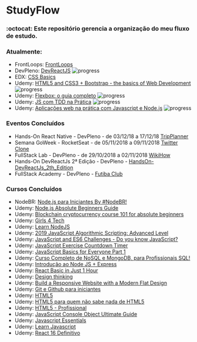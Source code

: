 # StudyFlow
### :octocat: Este repositório gerencia a organização do meu fluxo de estudo.


### Atualmente:
- FrontLoops: [FrontLoops](https://github.com/RenatoSiqueira/StudyFlow/tree/master/FrontLoops)
- DevPleno: [DevReactJS](https://github.com/RenatoSiqueira/DevPleno_DevReactJS) ![progress](http://progressed.io/bar/38?title=completed "progress")
- EDX: [CSS Basics](https://courses.edx.org/courses/course-v1:W3Cx+CSS.0x+3T2018/course/) 
- Udemy: [HTML5 and CSS3 + Bootstrap - the basics of Web Development](https://www.udemy.com/html-css-bootstrap-build-your-first-website-today/) ![progress](http://progressed.io/bar/7?title=completed "progress")
- Udemy: [Flexbox: o guia completo](https://www.udemy.com/flexbox-guia-completo/) ![progress](http://progressed.io/bar/45?title=completed "progress")
- Udemy: [JS com TDD na Prática](https://www.udemy.com/js-com-tdd-na-pratica/) ![progress](http://progressed.io/bar/67?title=completed "progress")
- Udemy: [Aplicações web na prática com Javascript e Node.js](https://www.udemy.com/aplicacoes-web-na-pratica-javascript-nodejs/) ![progress](http://progressed.io/bar/19?title=completed "progress")


### Eventos Concluídos
- Hands-On React Native - DevPleno - de 03/12/18 a 17/12/18 [TripPlanner](https://github.com/RenatoSiqueira/DevPleno_TripPlanner)
- Semana GoWeek - RocketSeat - de 05/11/2018 a 09/11/2018 [Twitter Clone](https://github.com/RenatoSiqueira/RocketSeat_GoWeek)
- FullStack Lab - DevPleno - de 29/10/2018 a 02/11/2018 [WikiHow](https://github.com/RenatoSiqueira/DevPleno_FullStackLab)
- Hands-On DevReactJs 2ª Edição - DevPleno - [HandsOn-DevReactJs_2th_Edition](https://github.com/RenatoSiqueira/HandsOn-DevReactJs_2th_Edition)
- FullStack Academy - DevPleno - [Futiba Club](https://github.com/RenatoSiqueira/FullstackAcademy_futibaclub)


### Cursos Concluídos
- NodeBR: [Node.js para Iniciantes By #NodeBR!](https://cursos.nodebr.org/)
- Udemy: [Node.js Absolute Beginners Guide](https://www.udemy.com/nodejs-absolute-beginners-guide/)
- Udemy: [Blockchain cryptocurrency course 101 for absolute beginners](https://www.udemy.com/blockchain-cryptocurrency-course-101-for-absolute-beginners/)
- Udemy: [Girls 4 Tech](https://www.udemy.com/girls4tech/)
- Udemy: [Learn NodeJS](https://www.udemy.com/draft/1680320/)
- Udemy: [2019 JavaScript Algorithmic Scripting: Advanced Level](https://www.udemy.com/draft/1771110/)
- Udemy: [JavaScript and ES6 Challenges - Do you know JavaScript?](https://www.udemy.com/javascript-and-es6-challenges/)
- Udemy: [JavaScript Exercise Countdown Timer](https://www.udemy.com/javascript-exercise-practice/)
- Udemy: [JavaScript Basics for Everyone Part 1](https://www.udemy.com/javascript-basics-for-everyone-part-1)
- Udemy: [Curso Completo de NoSQL e MongoDB, para Profissionais SQL!](https://www.udemy.com/mongodb-nosql/)
- Udemy: [Introdução ao Node JS + Express](https://www.udemy.com/introducao-ao-node-js-express/)
- Udemy: [React Basic in Just 1 Hour](https://www.udemy.com/react-basic-in-just-1-hour/)
- Udemy: [Design thinking](https://www.udemy.com/design-thinking-br/)
- Udemy: [Build a Responsive Website with a Modern Flat Design](https://www.udemy.com/build-responsive-website-designs-with-html5-and-css/)
- Udemy: [Git e Github para iniciantes](https://www.udemy.com/git-e-github-para-iniciantes/)
- Udemy: [HTML5](https://www.udemy.com/aprendahtml/)
- Udemy: [HTML5 para quem não sabe nada de HTML5](https://www.udemy.com/aprendahtml/learn/v4/overview)
- Udemy: [HTML5 - Profissional](https://www.udemy.com/html5-profissional/)
- Udemy: [JavaScript Console Object Ultimate Guide](https://www.udemy.com/javascript-console-object-ultimate-guide/)
- Udemy: [Javascript Essentials](https://www.udemy.com/javascript-essentials/learn/v4/)
- Udemy: [Learn Javascript](https://www.udemy.com/draft/1680274/learn/v4/)
- Udemy: [React 16 Definitivo](https://www.udemy.com/react-16/learn/v4/overview)
